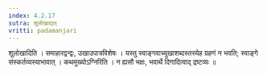 ```yaml
---
index: 4.2.17
sutra: शूलोखाद्यत्‌
vritti: padamanjari
---
```


 शूलोखादिति । समाहारद्वन्द्वः, उखाउपात्रविशेषः । यस्तु स्वाङ्गवाच्युखाशब्दस्तस्येह ग्रहणं न भवति; स्वाङ्गे संस्कर्तव्यस्याभावात् । कथमुख्योऽग्निरिति । न ह्यसौ भक्षः, भवार्थे दिगादित्वाद् द्रष्टव्यः ॥